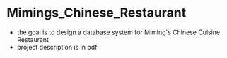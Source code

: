 # Mimings_Chinese_Restaurant
- the goal is to design a database system for Miming's Chinese Cuisine Restaurant
- project description is in pdf
